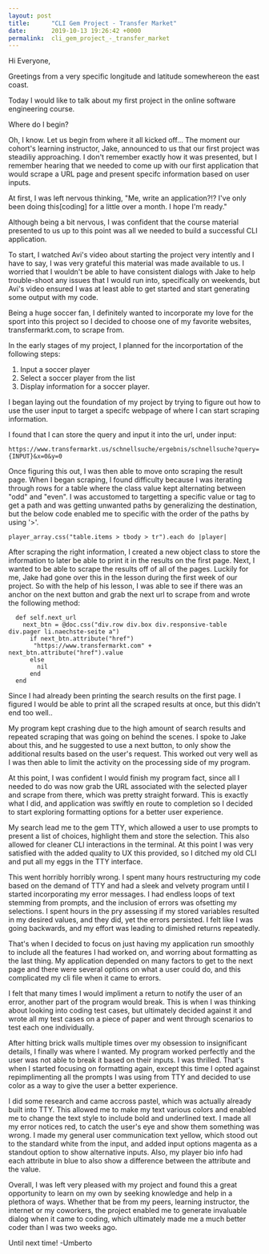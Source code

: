 ```yaml
---
layout: post
title:      "CLI Gem Project - Transfer Market"
date:       2019-10-13 19:26:42 +0000
permalink:  cli_gem_project_-_transfer_market
---
```



Hi Everyone, 

Greetings from a very specific longitude and latitude somewhereon the east coast. 

Today I would like to talk about my first project in the online software engineering course.

Where do I begin? 

Oh, I know. Let us begin from where it all kicked off... The moment our cohort's learning instructor, Jake,  announced to us that our first project was steadiliy approaching. I don't remember exactly how it was presented, but I remember hearing that we needed to come up with our first application that would scrape a URL page and present specifc information based on user inputs. 

At first, I was left nervous thinking, "Me, write an application?!? I've only been doing this[coding] for a little over a month. I hope I'm ready."

Although being a bit nervous, I was confident that the course material presented to us up to this point was all we needed to build a successful CLI application. 

To start, I watched Avi's video about starting the project very intently and I have to say, I was very grateful this material was made available to us. I worried that I wouldn't be able to have consistent dialogs with Jake to help trouble-shoot any issues that I would run into, specifically on weekends, but Avi's video ensured I was at least able to get started and start generating some output with my code.  

Being a huge soccer fan, I definitely wanted to incorporate my love for the sport into this project so I decided to choose one of my favorite websites, transfermarkt.com, to scrape from. 

In the early stages of my project, I planned for the incorportation of the following steps: 

1. Input a soccer player 
2. Select a soccer player from the list
3. Display information for a soccer player. 

I began laying out the foundation of my project by trying to figure out how to use the user input to target a specifc webpage of where I can start scraping information. 

I found that I can store the query and input it into the url, under input: 
```
https://www.transfermarkt.us/schnellsuche/ergebnis/schnellsuche?query={INPUT}&x=0&y=0
```

Once figuring this out, I was then able to move onto scraping the result page. When I began scraping, I found difficulty because I was iterating through rows for a table where the class value kept alternating between "odd" and "even". I was accustomed to targetting a specific value or tag to get a path and was getting unwanted paths by generalizing the destination, but the below code enabled me to specific with the order of the paths by using '>'. 

```
player_array.css("table.items > tbody > tr").each do |player| 
```

After scraping the right information, I created a new object class to store the information to later be able to print it in the results on the first page. 
Next, I wanted to be able to scrape the results off of all of the pages. Luckily for me, Jake had gone over this in the lesson during the first week of our project. So with the help of his lesson, I was able to see if there was an anchor on the next button and grab the next url to scrape from and wrote the following method: 

```
  def self.next_url
    next_btn = @doc.css("div.row div.box div.responsive-table div.pager li.naechste-seite a")
      if next_btn.attribute("href")
       "https://www.transfermarkt.com" + next_btn.attribute("href").value
      else 
        nil
      end
  end 
```

Since I had already been printing the search results on the first page. I figured I would be able to print all the scraped results at once, but this didn't end too well.. 

My program kept crashing due to the high amount of search results and repeated scraping that was going on behind the scenes. I spoke to Jake about this, and he suggested to use a next button, to only show the additional results based on the user's request. This worked out very well as I was then able to limit the activity on the processing side of my program. 

At this point, I was confident I would finish my program fact, since all I needed to do was now grab the URL associated with the selected player and scrape from there, which was pretty straight forward. This is exactly what I did, and application was swiftly en route to completion so I decided to start exploring formatting options for a better user experience. 

My search lead me to the gem TTY, which allowed a user to use prompts to present a list of choices, highlight them and store the selection. This also allowed for cleaner CLI interactions in the terminal. At this point I was very satisfied with the added quality to UX this provided, so I ditched my old CLI and put all my eggs in the TTY interface. 

This went horribly horribly wrong. I spent many hours restructuring my code based on the demand of TTY and had a sleek and velvety program until I started incorporating my error messages. I had endless loops of text stemming from prompts, and the inclusion of errors was ofsetting my selections. I spent hours in the pry assessing if my stored variables resulted in my desired values, and they did, yet the errors persisted. I felt like I was going backwards, and my effort was leading to dimished returns repeatedly. 

That's when I decided to focus on just having my application run smoothly to include all the features I had worked on, and worring about formatting as the last thing. My application depended on many factors to get to the next page and there were several options on what a user could do, and this complicated my cli file when it came to errors. 

I felt that many times I would impliment a return to notify the user of an error, another part of the program would break. This is when I was thinking about looking into coding test cases, but ultimately decided against it and wrote all my test cases on a piece of paper and went through scenarios to test each one individually. 

After hitting brick walls multiple times over my obsession to insignificant details, I finally was where I wanted. My program worked perfectly and the user was not able to break it based on their inputs. I was thrilled. That's when I started focusing on formatting again, except this time I opted against repimplimenting all the prompts I was using from TTY and decided to use color as a way to give the user a better experience. 

I did some research and came accross pastel, which was actually already built into TTY. This allowed me to make my text various colors and enabled me to change the text style to include bold and underlined text. I made all my error notices red, to catch the user's eye and show them something was wrong. I made my general user communication text yellow, which stood out to the standard white from the input, and added input options magenta as a standout option to show alternative inputs. Also, my player bio info had each attribute in blue to also show a difference between the attribute and the value. 

Overall, I was left very pleased with my project and found this a great opportunity to learn on my own by seeking knowledge and help in a plethora of ways. Whether that be from my peers, learning instructor, the internet or my coworkers, the project enabled me to generate invaluable dialog when it came to coding, which ultimately made me a much better coder than I was two weeks ago. 

Until next time! 
-Umberto

